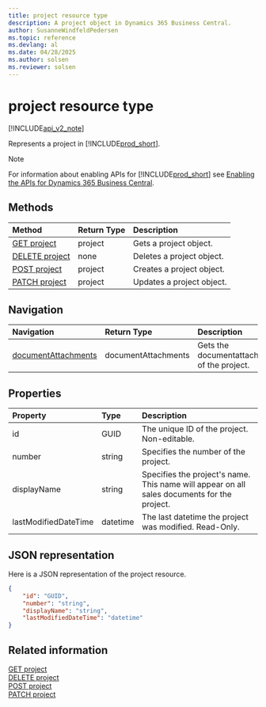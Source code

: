 ```yaml
---
title: project resource type  
description: A project object in Dynamics 365 Business Central.
author: SusanneWindfeldPedersen
ms.topic: reference
ms.devlang: al
ms.date: 04/28/2025
ms.author: solsen
ms.reviewer: solsen
---
```


# project resource type

[!INCLUDE[api_v2_note](../../../includes/api_v2_note.md)]

<!-- START>DO_NOT_EDIT -->
<!-- IMPORTANT:Do not edit any of the content between here and the END>DO_NOT_EDIT. -->
Represents a project in [!INCLUDE[prod_short](../../../includes/prod_short.md)].

> [!NOTE]
> For information about enabling APIs for [!INCLUDE[prod_short](../../../includes/prod_short.md)] see [Enabling the APIs for Dynamics 365 Business Central](../enabling-apis-for-dynamics-nav.md).

## Methods

| Method | Return Type|Description |
|:--------------------|:-----------|:-------------------------|
|[GET project](../api/dynamics_project_get.md)|project|Gets a project object.|
|[DELETE project](../api/dynamics_project_delete.md)|none|Deletes a project object.|
|[POST project](../api/dynamics_project_create.md)|project|Creates a project object.|
|[PATCH project](../api/dynamics_project_update.md)|project|Updates a project object.|


## Navigation

| Navigation |Return Type| Description |
|:----------|:----------|:-----------------|
|[documentAttachments](dynamics_documentattachment.md)|documentAttachments |Gets the documentattachments of the project.|

## Properties

| Property           | Type   |Description     |
|:-------------------|:-------|:---------------|
|id|GUID|The unique ID of the project. Non-editable.|
|number|string|Specifies the number of the project.|
|displayName|string|Specifies the project's name. This name will appear on all sales documents for the project.|
|lastModifiedDateTime|datetime|The last datetime the project was modified. Read-Only.|

## JSON representation

Here is a JSON representation of the project resource.


```json
{
    "id": "GUID",
    "number": "string",
    "displayName": "string",
    "lastModifiedDateTime": "datetime"
}
```
<!-- IMPORTANT: END>DO_NOT_EDIT -->



## Related information
[GET project](../api/dynamics_project_Get.md)  
[DELETE project](../api/dynamics_project_Delete.md)  
[POST project](../api/dynamics_project_Create.md)  
[PATCH project](../api/dynamics_project_Update.md)
